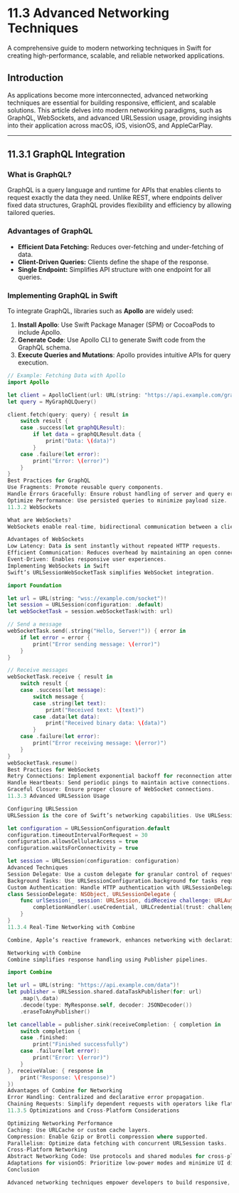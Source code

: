 # 11.3 Advanced Networking Techniques
A comprehensive guide to modern networking techniques in Swift for creating high-performance, scalable, and reliable networked applications.

## Introduction
As applications become more interconnected, advanced networking techniques are essential for building responsive, efficient, and scalable solutions. This article delves into modern networking paradigms, such as GraphQL, WebSockets, and advanced URLSession usage, providing insights into their application across macOS, iOS, visionOS, and AppleCarPlay.

---

## 11.3.1 GraphQL Integration

### What is GraphQL?
GraphQL is a query language and runtime for APIs that enables clients to request exactly the data they need. Unlike REST, where endpoints deliver fixed data structures, GraphQL provides flexibility and efficiency by allowing tailored queries.

### Advantages of GraphQL
- **Efficient Data Fetching:** Reduces over-fetching and under-fetching of data.
- **Client-Driven Queries:** Clients define the shape of the response.
- **Single Endpoint:** Simplifies API structure with one endpoint for all queries.

### Implementing GraphQL in Swift
To integrate GraphQL, libraries such as **Apollo** are widely used:
1. **Install Apollo**: Use Swift Package Manager (SPM) or CocoaPods to include Apollo.
2. **Generate Code**: Use Apollo CLI to generate Swift code from the GraphQL schema.
3. **Execute Queries and Mutations**: Apollo provides intuitive APIs for query execution.

```swift
// Example: Fetching Data with Apollo
import Apollo

let client = ApolloClient(url: URL(string: "https://api.example.com/graphql")!)
let query = MyGraphQLQuery()

client.fetch(query: query) { result in
    switch result {
    case .success(let graphQLResult):
        if let data = graphQLResult.data {
            print("Data: \(data)")
        }
    case .failure(let error):
        print("Error: \(error)")
    }
}
Best Practices for GraphQL
Use Fragments: Promote reusable query components.
Handle Errors Gracefully: Ensure robust handling of server and query errors.
Optimize Performance: Use persisted queries to minimize payload size.
11.3.2 WebSockets

What are WebSockets?
WebSockets enable real-time, bidirectional communication between a client and server over a single persistent connection. They are ideal for live updates, chats, and collaborative apps.

Advantages of WebSockets
Low Latency: Data is sent instantly without repeated HTTP requests.
Efficient Communication: Reduces overhead by maintaining an open connection.
Event-Driven: Enables responsive user experiences.
Implementing WebSockets in Swift
Swift’s URLSessionWebSocketTask simplifies WebSocket integration.

import Foundation

let url = URL(string: "wss://example.com/socket")!
let session = URLSession(configuration: .default)
let webSocketTask = session.webSocketTask(with: url)

// Send a message
webSocketTask.send(.string("Hello, Server!")) { error in
    if let error = error {
        print("Error sending message: \(error)")
    }
}

// Receive messages
webSocketTask.receive { result in
    switch result {
    case .success(let message):
        switch message {
        case .string(let text):
            print("Received text: \(text)")
        case .data(let data):
            print("Received binary data: \(data)")
        }
    case .failure(let error):
        print("Error receiving message: \(error)")
    }
}
webSocketTask.resume()
Best Practices for WebSockets
Retry Connections: Implement exponential backoff for reconnection attempts.
Handle Heartbeats: Send periodic pings to maintain active connections.
Graceful Closure: Ensure proper closure of WebSocket connections.
11.3.3 Advanced URLSession Usage

Configuring URLSession
URLSession is the core of Swift’s networking capabilities. Use URLSessionConfiguration to fine-tune performance.

let configuration = URLSessionConfiguration.default
configuration.timeoutIntervalForRequest = 30
configuration.allowsCellularAccess = true
configuration.waitsForConnectivity = true

let session = URLSession(configuration: configuration)
Advanced Techniques
Session Delegate: Use a custom delegate for granular control of request lifecycle events.
Background Tasks: Use URLSessionConfiguration.background for tasks requiring persistence across app states.
Custom Authentication: Handle HTTP authentication with URLSessionDelegate.
class SessionDelegate: NSObject, URLSessionDelegate {
    func urlSession(_ session: URLSession, didReceive challenge: URLAuthenticationChallenge, completionHandler: @escaping (URLSession.AuthChallengeDisposition, URLCredential?) -> Void) {
        completionHandler(.useCredential, URLCredential(trust: challenge.protectionSpace.serverTrust!))
    }
}
11.3.4 Real-Time Networking with Combine

Combine, Apple’s reactive framework, enhances networking with declarative APIs.

Networking with Combine
Combine simplifies response handling using Publisher pipelines.

import Combine

let url = URL(string: "https://api.example.com/data")!
let publisher = URLSession.shared.dataTaskPublisher(for: url)
    .map(\.data)
    .decode(type: MyResponse.self, decoder: JSONDecoder())
    .eraseToAnyPublisher()

let cancellable = publisher.sink(receiveCompletion: { completion in
    switch completion {
    case .finished:
        print("Finished successfully")
    case .failure(let error):
        print("Error: \(error)")
    }
}, receiveValue: { response in
    print("Response: \(response)")
})
Advantages of Combine for Networking
Error Handling: Centralized and declarative error propagation.
Chaining Requests: Simplify dependent requests with operators like flatMap.
11.3.5 Optimizations and Cross-Platform Considerations

Optimizing Networking Performance
Caching: Use URLCache or custom cache layers.
Compression: Enable Gzip or Brotli compression where supported.
Parallelism: Optimize data fetching with concurrent URLSession tasks.
Cross-Platform Networking
Abstract Networking Code: Use protocols and shared modules for cross-platform compatibility.
Adaptations for visionOS: Prioritize low-power modes and minimize UI disruptions during intensive tasks.
Conclusion

Advanced networking techniques empower developers to build responsive, scalable, and efficient applications. By mastering GraphQL, WebSockets, advanced URLSession usage, and Combine, you can create robust, future-proof networking layers optimized for Apple’s ecosystem. Leveraging these tools with best practices ensures a seamless and high-performance user experience.
